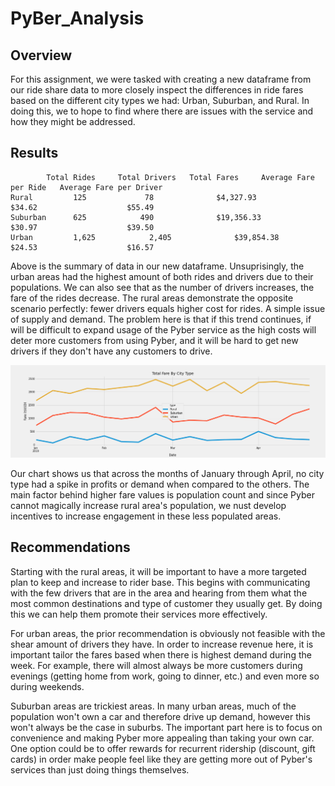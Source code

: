 # PyBer_Analysis

## Overview
For this assignment, we were tasked with creating a new dataframe from our ride share data to more closely inspect the differences in ride fares based on the different city types we had: Urban, Suburban, and Rural. In doing this, we to hope to find where there are issues with the service and how they might be addressed. 


## Results
     	    Total Rides 	Total Drivers 	Total Fares 	Average Fare per Ride 	Average Fare per Driver
    Rural 	      125 	          78 	          $4,327.93 	        $34.62 	                  $55.49
    Suburban      625 	         490 	          $19,356.33 	        $30.97 	                  $39.50
    Urban 	      1,625 	       2,405 	          $39,854.38 	        $24.53 	                  $16.57

Above is the summary of data in our new dataframe. Unsuprisingly, the urban areas had the highest amount of both rides and drivers due to their populations. We can also see that as the number of drivers increases, the fare of the rides decrease. The rural areas demonstrate the opposite scenario perfectly: fewer drivers equals higher cost for rides. A simple issue of supply and demand. The problem here is that if this trend continues, if will be difficult to expand usage of the Pyber service as the high costs will deter more customers from using Pyber, and it will be hard to get new drivers if they don't have any customers to drive. 

![image](https://github.com/Stkaran/PyBer_Analysis/blob/main/analysis/PyBer_fare_summary.png)

Our chart shows us that across the months of January through April, no city type had a spike in profits or demand when compared to the others. The main factor behind higher fare values is population count and since Pyber cannot magically increase rural area's population, we nust develop incentives to increase engagement in these less populated areas.

## Recommendations 
Starting with the rural areas, it will be important to have a more targeted plan to keep and increase to rider base. This begins with communicating with the few drivers that are in the area and hearing from them what the most common destinations and type of customer they usually get. By doing this we can help them promote their services more effectively.

For urban areas, the prior recommendation is obviously not feasible with the shear amount of drivers they have. In order to increase revenue here, it is important tailor the fares based when there is highest demand during the week. For example, there will almost always be more customers during evenings (getting home from work, going to dinner, etc.) and even more so during weekends. 

Suburban areas are trickiest areas. In many urban areas, much of the population won't own a car and therefore drive up demand, however this won't always be the case in suburbs. The important part here is to focus on convenience and making Pyber more appealing than taking your own car. One option could be to offer rewards for recurrent ridership (discount, gift cards) in order make people feel like they are getting more out of Pyber's services than just doing things themselves. 
